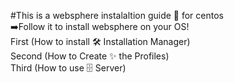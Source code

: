 #This is a websphere instalaltion guide 📖 for centos 
<br>
➡️Follow it to install websphere on your OS!
<br>
First (How to install 🛠️ Installation Manager)
<br>
Second (How to Create ✨ the Profiles)
<br>
Third (How to use 🗄️ Server)